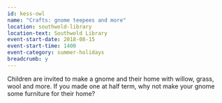 ```yaml
---
id: kess-owl
name: "Crafts: gnome teepees and more"
location: southwold-library
location-text: Southwold Library
event-start-date: 2018-08-15
event-start-time: 1400
event-category: summer-holidays
breadcrumb: y
---
```


Children are invited to make a gnome and their home with willow, grass, wool and more. If you made one at half term, why not make your gnome some furniture for their home?
